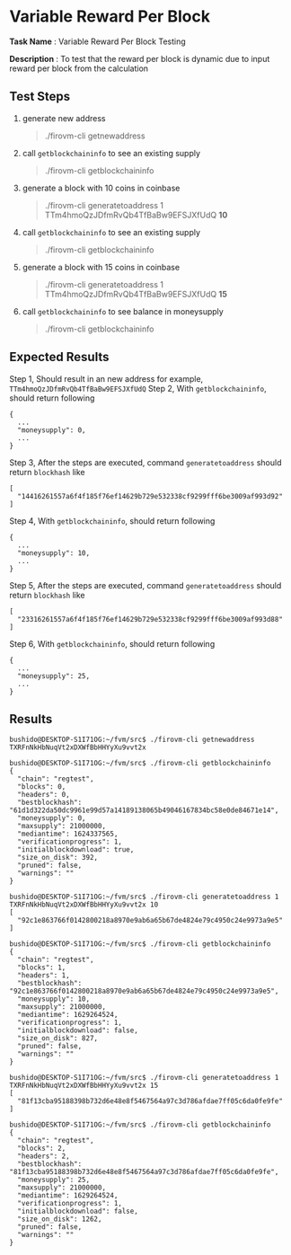 

# Variable Reward Per Block

**Task Name** : Variable Reward Per Block Testing

**Description** : To test that the reward per block is dynamic due to input reward per block from the calculation


## Test Steps

1. generate new address
	> ./firovm-cli getnewaddress
	
2. call `getblockchaininfo` to see an existing supply
	> ./firovm-cli getblockchaininfo
	 
3. generate a block with 10 coins in coinbase
	> ./firovm-cli generatetoaddress 1 TTm4hmoQzJDfmRvQb4TfBaBw9EFSJXfUdQ **10**

4. call `getblockchaininfo` to see an existing supply
	> ./firovm-cli getblockchaininfo
	
5. generate a block with 15 coins in coinbase
	> ./firovm-cli generatetoaddress 1 TTm4hmoQzJDfmRvQb4TfBaBw9EFSJXfUdQ **15**
	
6. call `getblockchaininfo` to see balance in moneysupply
	> ./firovm-cli getblockchaininfo
	
## Expected Results

Step 1, Should result in an new address for example, `TTm4hmoQzJDfmRvQb4TfBaBw9EFSJXfUdQ`
Step 2,  With `getblockchaininfo`, should return following

    {
	  ...
      "moneysupply": 0,
      ...
    }
Step 3, After the steps are executed, command `generatetoaddress` should return `blockhash` like 

    [
      "14416261557a6f4f185f76ef14629b729e532338cf9299fff6be3009af993d92"
    ]
Step 4,  With `getblockchaininfo`, should return following

    {
	  ...
      "moneysupply": 10,
      ...
    }
Step 5, After the steps are executed, command `generatetoaddress` should return `blockhash` like 

    [
      "23316261557a6f4f185f76ef14629b729e532338cf9299fff6be3009af993d88"
    ]
Step 6,  With `getblockchaininfo`, should return following

    {
	  ...
      "moneysupply": 25,
      ...
    }


## Results

    bushido@DESKTOP-S1I71OG:~/fvm/src$ ./firovm-cli getnewaddress
	TXRFnNkHbNuqVt2xDXWfBbHHYyXu9vvt2x
	
	bushido@DESKTOP-S1I71OG:~/fvm/src$ ./firovm-cli getblockchaininfo
	{
	  "chain": "regtest",
	  "blocks": 0,
	  "headers": 0,
	  "bestblockhash": "61d1d322da50dc9961e99d57a14189138065b49046167834bc58e0de84671e14",
	  "moneysupply": 0,
	  "maxsupply": 21000000,
	  "mediantime": 1624337565,
	  "verificationprogress": 1,
	  "initialblockdownload": true,
	  "size_on_disk": 392,
	  "pruned": false,
	  "warnings": ""
	}
	
	bushido@DESKTOP-S1I71OG:~/fvm/src$ ./firovm-cli generatetoaddress 1 TXRFnNkHbNuqVt2xDXWfBbHHYyXu9vvt2x 10
	[
	  "92c1e863766f0142800218a8970e9ab6a65b67de4824e79c4950c24e9973a9e5"
	]
	
	bushido@DESKTOP-S1I71OG:~/fvm/src$ ./firovm-cli getblockchaininfo
	{
	  "chain": "regtest",
	  "blocks": 1,
	  "headers": 1,
	  "bestblockhash": "92c1e863766f0142800218a8970e9ab6a65b67de4824e79c4950c24e9973a9e5",
	  "moneysupply": 10,
	  "maxsupply": 21000000,
	  "mediantime": 1629264524,
	  "verificationprogress": 1,
	  "initialblockdownload": false,
	  "size_on_disk": 827,
	  "pruned": false,
	  "warnings": ""
	}
	
	bushido@DESKTOP-S1I71OG:~/fvm/src$ ./firovm-cli generatetoaddress 1 TXRFnNkHbNuqVt2xDXWfBbHHYyXu9vvt2x 15
	[
	  "81f13cba95188398b732d6e48e8f5467564a97c3d786afdae7ff05c6da0fe9fe"
	]
	
	bushido@DESKTOP-S1I71OG:~/fvm/src$ ./firovm-cli getblockchaininfo
	{
	  "chain": "regtest",
	  "blocks": 2,
	  "headers": 2,
	  "bestblockhash": "81f13cba95188398b732d6e48e8f5467564a97c3d786afdae7ff05c6da0fe9fe",
	  "moneysupply": 25,
	  "maxsupply": 21000000,
	  "mediantime": 1629264524,
	  "verificationprogress": 1,
	  "initialblockdownload": false,
	  "size_on_disk": 1262,
	  "pruned": false,
	  "warnings": ""
	}

